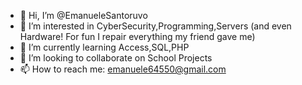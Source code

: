 - 👋 Hi, I’m @EmanueleSantoruvo
- 👀 I’m interested in CyberSecurity,Programming,Servers (and even Hardware! For fun I repair everything my friend gave me)
- 🌱 I’m currently learning Access,SQL,PHP
- 💞️ I’m looking to collaborate on School Projects
- 📫 How to reach me: emanuele64550@gmail.com


